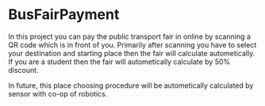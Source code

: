 # BusFairPayment

In this project you can pay the public transport fair in online by scanning a QR code which is in front of you. Primarily after scanning you have to 
select your destination and starting place then the fair will calculate autometically. If you are a student then the fair will autometically calculate by 50% discount.

In future, this place choosing procedure will be autometically calculated by sensor with co-op of robotics.
